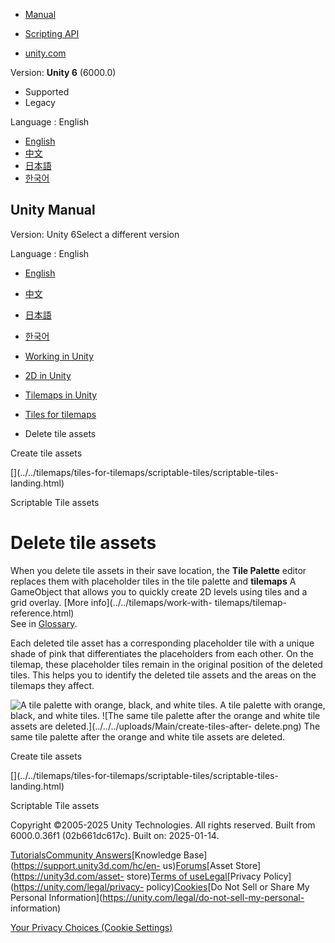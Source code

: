 [](https://docs.unity3d.com)

  * [Manual](../Manual/index.html)
  * [Scripting API](../ScriptReference/index.html)

  * [unity.com](https://unity.com/)

Version: **Unity 6** (6000.0)

  * Supported
  * Legacy

Language : English

  * [English](/Manual/tilemaps/tiles-for-tilemaps/delete-tile-assets.html)
  * [中文](/cn/current/Manual/tilemaps/tiles-for-tilemaps/delete-tile-assets.html)
  * [日本語](/ja/current/Manual/tilemaps/tiles-for-tilemaps/delete-tile-assets.html)
  * [한국어](/kr/current/Manual/tilemaps/tiles-for-tilemaps/delete-tile-assets.html)

[](https://docs.unity3d.com)

## Unity Manual

Version: Unity 6Select a different version

Language : English

  * [English](/Manual/tilemaps/tiles-for-tilemaps/delete-tile-assets.html)
  * [中文](/cn/current/Manual/tilemaps/tiles-for-tilemaps/delete-tile-assets.html)
  * [日本語](/ja/current/Manual/tilemaps/tiles-for-tilemaps/delete-tile-assets.html)
  * [한국어](/kr/current/Manual/tilemaps/tiles-for-tilemaps/delete-tile-assets.html)

  * [Working in Unity](../../working-in-unity.html)
  * [2D in Unity](../../Unity2D.html)
  * [Tilemaps in Unity](../../tilemaps/tilemaps-landing.html)
  * [Tiles for tilemaps](../../tilemaps/tiles-for-tilemaps/tiles-landing.html)
  * Delete tile assets

[](../../tilemaps/tiles-for-tilemaps/create-tile-assets.html)

Create tile assets

[](../../tilemaps/tiles-for-tilemaps/scriptable-tiles/scriptable-tiles-
landing.html)

Scriptable Tile assets

# Delete tile assets

When you delete tile assets in their save location, the **Tile Palette**
editor replaces them with placeholder tiles in the tile palette and
**tilemaps** A GameObject that allows you to quickly create 2D levels using
tiles and a grid overlay. [More info](../../tilemaps/work-with-
tilemaps/tilemap-reference.html)  
See in [Glossary](../../Glossary.html#Tilemap).

Each deleted tile asset has a corresponding placeholder tile with a unique
shade of pink that differentiates the placeholders from each other. On the
tilemap, these placeholder tiles remain in the original position of the
deleted tiles. This helps you to identify the deleted tile assets and the
areas on the tilemaps they affect.

![A tile palette with orange, black, and white
tiles.](../../../uploads/Main/create-tiles-before-delete.png) A tile palette
with orange, black, and white tiles. ![The same tile palette after the orange
and white tile assets are deleted.](../../../uploads/Main/create-tiles-after-
delete.png) The same tile palette after the orange and white tile assets are
deleted.

[](../../tilemaps/tiles-for-tilemaps/create-tile-assets.html)

Create tile assets

[](../../tilemaps/tiles-for-tilemaps/scriptable-tiles/scriptable-tiles-
landing.html)

Scriptable Tile assets

Copyright ©2005-2025 Unity Technologies. All rights reserved. Built from
6000.0.36f1 (02b661dc617c). Built on: 2025-01-14.

[Tutorials](https://learn.unity.com/)[Community
Answers](https://answers.unity3d.com)[Knowledge
Base](https://support.unity3d.com/hc/en-
us)[Forums](https://forum.unity3d.com)[Asset Store](https://unity3d.com/asset-
store)[Terms of
use](https://docs.unity3d.com/Manual/TermsOfUse.html)[Legal](https://unity.com/legal)[Privacy
Policy](https://unity.com/legal/privacy-
policy)[Cookies](https://unity.com/legal/cookie-policy)[Do Not Sell or Share
My Personal Information](https://unity.com/legal/do-not-sell-my-personal-
information)

[Your Privacy Choices (Cookie Settings)](javascript:void\(0\);)

